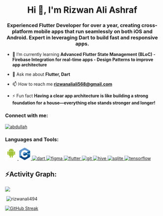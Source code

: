 <h1 align="center">Hi 👋, I'm Rizwan Ali Ashraf</h1>
<h3 align="center">Experienced Flutter Developer for over a year, creating cross-platform mobile apps that run seamlessly on both iOS and Android. Expert in leveraging Dart to build fast and responsive apps.</h3>

- 🌱 I’m currently learning **Advanced **Flutter State Management (BLoC)** - **Firebase Integration** for real-time apps - **Design Patterns** to improve app architecture**

- 💬 Ask me about **Flutter, Dart**

- 📫 How to reach me **rizwanaliali568@gmail.com**

- ⚡ Fun fact **Having a clear app architecture is like building a strong foundation for a house—everything else stands stronger and longer!**

<h3 align="left">Connect with me:</h3>
<p align="left">
<a href="https://www.linkedin.com/in/rizwan-ali-ashraf-66a655176" target="blank"><img align="center" src="https://raw.githubusercontent.com/rahuldkjain/github-profile-readme-generator/master/src/images/icons/Social/linked-in-alt.svg" alt="abdullah" height="30" width="40" /></a>
</p>

<h3 align="left">Languages and Tools:</h3>
<p align="left"> <a href="https://developer.android.com" target="_blank" rel="noreferrer"> <img src="https://raw.githubusercontent.com/devicons/devicon/master/icons/android/android-original-wordmark.svg" alt="android" width="40" height="40"/> </a> <a href="https://www.w3schools.com/cpp/" target="_blank" rel="noreferrer"> <img src="https://raw.githubusercontent.com/devicons/devicon/master/icons/cplusplus/cplusplus-original.svg" alt="cplusplus" width="40" height="40"/> </a> <a href="https://dart.dev" target="_blank" rel="noreferrer"> <img src="https://www.vectorlogo.zone/logos/dartlang/dartlang-icon.svg" alt="dart" width="40" height="40"/> </a> <a href="https://www.figma.com/" target="_blank" rel="noreferrer"> <img src="https://www.vectorlogo.zone/logos/figma/figma-icon.svg" alt="figma" width="40" height="40"/> </a> <a href="https://flutter.dev" target="_blank" rel="noreferrer"> <img src="https://www.vectorlogo.zone/logos/flutterio/flutterio-icon.svg" alt="flutter" width="40" height="40"/> </a> <a href="https://git-scm.com/" target="_blank" rel="noreferrer"> <img src="https://www.vectorlogo.zone/logos/git-scm/git-scm-icon.svg" alt="git" width="40" height="40"/> </a> <a href="https://hive.apache.org/" target="_blank" rel="noreferrer"> <img src="https://www.vectorlogo.zone/logos/apache_hive/apache_hive-icon.svg" alt="hive" width="40" height="40"/> </a> <a href="https://www.sqlite.org/" target="_blank" rel="noreferrer"> <img src="https://www.vectorlogo.zone/logos/sqlite/sqlite-icon.svg" alt="sqlite" width="40" height="40"/> </a> <a href="https://www.tensorflow.org" target="_blank" rel="noreferrer"> <img src="https://www.vectorlogo.zone/logos/tensorflow/tensorflow-icon.svg" alt="tensorflow" width="40" height="40"/> </a> </p>

<h2 align="left">⚡Activity Graph:</h2>
<img align="center" src="https://github-readme-activity-graph.vercel.app/graph?username=rizwanali494&theme=tokyo-night"/>

<p>&nbsp;<img align="center" src="https://github-readme-stats.vercel.app/api?username=rizwanali494&theme=default&show_icons=true&hide_border=true&count_private=true" alt="rizwanali494" /></p>

<a href="https://git.io/streak-stats"><img src="https://streak-stats.demolab.com?user=rizwanali494&hide_border=true&date_format=M%20j%5B%2C%20Y%5D&exclude_days=Sun" alt="GitHub Streak" /></a>

